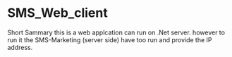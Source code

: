 # SMS_Web_client
Short Sammary
this is a web applcation can run on .Net server. however to run it the SMS-Marketing (server side) have too run and provide the IP address.
